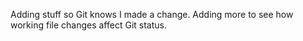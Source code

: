 Adding stuff so Git knows I made a change. Adding more to see how working file changes affect Git status.